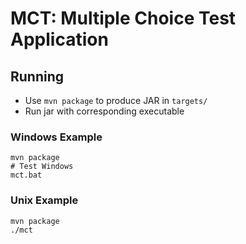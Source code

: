 # MCT: Multiple Choice Test Application #

## Running ##
* Use `mvn package` to produce JAR in `targets/`
* Run jar with corresponding executable

### Windows Example ###
```
mvn package
# Test Windows
mct.bat
```

### Unix Example ###
```
mvn package
./mct
```
